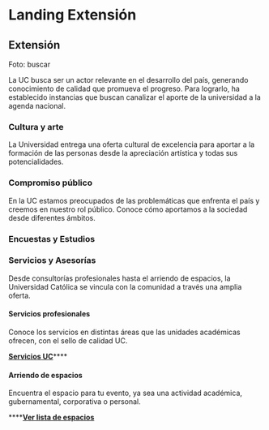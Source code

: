 # Landing Extensión

## Extensión

Foto: buscar 

La UC busca ser un actor relevante en el desarrollo del país, generando conocimiento de calidad que promueva el progreso. Para lograrlo, ha establecido instancias que buscan canalizar el aporte de la universidad a la agenda nacional.  


### Cultura y arte

La Universidad entrega una oferta cultural de excelencia para aportar a la formación de las personas desde la apreciación artística y todas sus potencialidades.

### **Compromiso público**

En la UC estamos preocupados de las problemáticas que enfrenta el país y creemos en nuestro rol público. Conoce cómo aportamos a la sociedad desde diferentes ámbitos.

### Encuestas y Estudios

### Servicios y Asesorías

Desde consultorías profesionales hasta el arriendo de espacios, la Universidad Católica se vincula con la comunidad a través una amplia oferta.

#### **Servicios profesionales**

Conoce los servicios en distintas áreas que las unidades académicas ofrecen, con el sello de calidad UC.

[**Servicios UC**](servicios-profesionales-uc.md)\*\*\*\*

#### **Arriendo de espacios**

Encuentra el espacio para tu evento, ya sea una actividad académica, gubernamental, corporativa o personal.

\*\*\*\*[**Ver lista de espacios**](arriendo-de-espacios-uc.md)  


